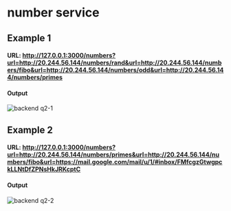 # number service
## Example 1
#### URL: http://127.0.0.1:3000/numbers?url=http://20.244.56.144/numbers/rand&url=http://20.244.56.144/numbers/fibo&url=http://20.244.56.144/numbers/odd&url=http://20.244.56.144/numbers/primes
#### Output
![backend q2-1](https://github.com/VedantSharma11/20131010914/assets/96445392/cb70e87a-0bd3-4202-b1bd-ad7db60f7bf8)

## Example 2
#### URL: http://127.0.0.1:3000/numbers?url=http://20.244.56.144/numbers/primes&url=http://20.244.56.144/numbers/fibo&url=https://mail.google.com/mail/u/1/#inbox/FMfcgzGtwgpckLLNtDfZPNsHkJRKcptC 
#### Output
![backend q2-2](https://github.com/VedantSharma11/20131010914/assets/96445392/6de5a547-ddc3-4ccb-b00f-b0ebb760f93a)
